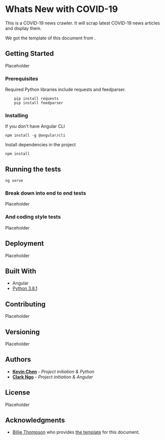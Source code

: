# Whats New with COVID-19

This is a COVID-19 news crawler. It will scrap latest COVID-19 news articles and display them.

We got the template of this document from .

## Getting Started

Placeholder

### Prerequisites

Required Python libraries include requests and feedparser.

```
    pip install requests
    pip install feedparser
```

### Installing

If you don't have Angular CLI
```
npm install -g @angular/cli
```

Install dependencies in the project
```
npm install
```

## Running the tests

```
ng serve
```

### Break down into end to end tests

Placeholder

### And coding style tests

Placeholder

## Deployment

Placeholder

## Built With

* Angular
* [Python 3.8.1](https://www.python.org/downloads/release/python-381/)

## Contributing

Placeholder

## Versioning

Placeholder

## Authors

* **[Kevin Chen](https://github.com/kkchen-dev)** - *Project initiation & Python*
* **[Clark Ngo](https://github.com/clarkngo)** - *Project initiation & Angular*

## License

Placeholder

## Acknowledgments

* [Billie Thompson](https://gist.github.com/PurpleBooth) who provides [the template]((https://gist.github.com/PurpleBooth/109311bb0361f32d87a2)) for this document.
